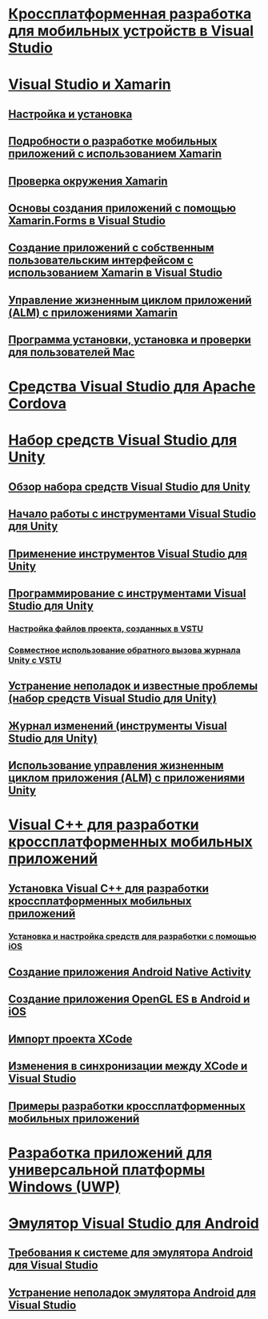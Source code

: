 # [Кроссплатформенная разработка для мобильных устройств в Visual Studio](cross-platform-mobile-development-in-visual-studio.md)
# [Visual Studio и Xamarin](visual-studio-and-xamarin.md)
## [Настройка и установка](setup-and-install.md)
## [Подробности о разработке мобильных приложений с использованием Xamarin](learn-about-mobile-development-with-xamarin.md)
## [Проверка окружения Xamarin](verify-your-xamarin-environment.md)
## [Основы создания приложений с помощью Xamarin.Forms в Visual Studio](learn-app-building-basics-with-xamarin-forms-in-visual-studio.md)
## [Создание приложений с собственным пользовательским интерфейсом с использованием Xamarin в Visual Studio](build-apps-with-native-ui-using-xamarin-in-visual-studio.md)
## [Управление жизненным циклом приложений (ALM) c приложениями Xamarin](application-lifecycle-management-alm-with-xamarin-apps.md)
## [Программа установки, установка и проверки для пользователей Mac](setup-install-and-verifications-for-mac-users.md)
# [Средства Visual Studio для Apache Cordova](visual-studio-tools-for-apache-cordova.md)
# [Набор средств Visual Studio для Unity](visual-studio-tools-for-unity.md)
## [Обзор набора средств Visual Studio для Unity](overview-of-visual-studio-tools-for-unity.md)
## [Начало работы с инструментами Visual Studio для Unity](getting-started-with-visual-studio-tools-for-unity.md)
## [Применение инструментов Visual Studio для Unity](using-visual-studio-tools-for-unity.md)
## [Программирование с инструментами Visual Studio для Unity](programming-visual-studio-tools-for-unity.md)
### [Настройка файлов проекта, созданных в VSTU](customize-project-files-created-by-vstu.md)
### [Совместное использование обратного вызова журнала Unity с VSTU](share-the-unity-log-callback-with-vstu.md)
## [Устранение неполадок и известные проблемы (набор средств Visual Studio для Unity)](troubleshooting-and-known-issues-visual-studio-tools-for-unity.md)
## [Журнал изменений (инструменты Visual Studio для Unity)](change-log-visual-studio-tools-for-unity.md)
## [Использование управления жизненным циклом приложения (ALM) с приложениями Unity](application-lifecycle-management-alm-with-unity-apps.md)
# [Visual C++ для разработки кроссплатформенных мобильных приложений](visual-cpp-for-cross-platform-mobile-development.md)
## [Установка Visual C++ для разработки кроссплатформенных мобильных приложений](install-visual-cpp-for-cross-platform-mobile-development.md)
### [Установка и настройка средств для разработки с помощью iOS](install-and-configure-tools-to-build-using-ios.md)
## [Создание приложения Android Native Activity](create-an-android-native-activity-app.md)
## [Создание приложения OpenGL ES в Android и iOS](build-an-opengl-es-application-on-android-and-ios.md)
## [Импорт проекта XCode](import-an-xcode-project.md)
## [Изменения в синхронизации между XCode и Visual Studio](sync-changes-between-xcode-and-visual-studio.md)
## [Примеры разработки кроссплатформенных мобильных приложений](cross-platform-mobile-development-examples.md)
# [Разработка приложений для универсальной платформы Windows (UWP)](develop-apps-for-the-universal-windows-platform-uwp.md)
# [Эмулятор Visual Studio для Android](visual-studio-emulator-for-android.md)
## [Требования к системе для эмулятора Android для Visual Studio](system-requirements-for-the-visual-studio-emulator-for-android.md)
## [Устранение неполадок эмулятора Android для Visual Studio](troubleshooting-the-visual-studio-emulator-for-android.md)
